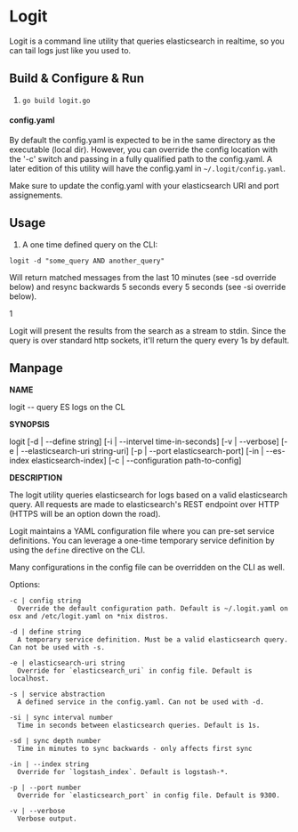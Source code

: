 # Logit
Logit is a command line utility that queries elasticsearch in realtime, so you can tail logs just like you used to. 

## Build & Configure & Run

1. ```go build logit.go```

#### config.yaml
By default the config.yaml is expected to be in the same directory as the executable (local dir). However, you can override the config location with the '-c' switch and passing in a fully qualified path to the config.yaml. A later edition of this utility will have the config.yaml in ```~/.logit/config.yaml```.

Make sure to update the config.yaml with your elasticsearch URI and port assignements.

## Usage

1. A one time defined query on the CLI:

```logit -d "some_query AND another_query"```

Will return matched messages from the last 10 minutes (see -sd override below) and resync backwards 5 seconds every 5 seconds (see -si override below).

1

Logit will present the results from the search as a stream to stdin. Since the query is over standard http sockets, it'll return the query every 1s by default.

## Manpage

**NAME**
  
logit -- query ES logs on the CL

**SYNOPSIS**

logit [-d | --define string] [-i | --intervel time-in-seconds] [-v | --verbose] [-e | --elasticsearch-uri string-uri] [-p | --port elasticsearch-port] [-in | --es-index elasticsearch-index] [-c | --configuration path-to-config]

**DESCRIPTION**

The logit utility queries elasticsearch for logs based on a valid elasticsearch query. All requests are made to elasticsearch's REST endpoint over HTTP (HTTPS will be an option down the road). 

Logit maintains a YAML configuration file where you can pre-set service definitions. You can leverage a one-time temporary service definition by using the ```define``` directive on the CLI.  

Many configurations in the config file can be overridden on the CLI as well. 

  Options:

    -c | config string
      Override the default configuration path. Default is ~/.logit.yaml on osx and /etc/logit.yaml on *nix distros. 

    -d | define string
      A temporary service definition. Must be a valid elasticsearch query. Can not be used with -s.

    -e | elasticsearch-uri string
      Override for `elasticsearch_uri` in config file. Default is localhost.

    -s | service abstraction
      A defined service in the config.yaml. Can not be used with -d.

    -si | sync interval number
      Time in seconds between elasticsearch queries. Default is 1s.

    -sd | sync depth number
      Time in minutes to sync backwards - only affects first sync

    -in | --index string
      Override for `logstash_index`. Default is logstash-*.

    -p | --port number
      Override for `elasticsearch_port` in config file. Default is 9300.       

    -v | --verbose 
      Verbose output.

